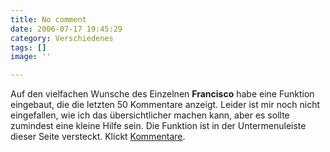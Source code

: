 ```yaml
---
title: No comment
date: 2006-07-17 19:45:29
category: Verschiedenes
tags: []
image: ''

---
```


Auf den vielfachen Wunsche des Einzelnen **Francisco** habe eine Funktion eingebaut, die die letzten 50 Kommentare anzeigt. Leider ist mir noch nicht eingefallen, wie ich das übersichtlicher machen kann, aber es sollte zumindest eine kleine Hilfe sein. Die Funktion ist in der Untermenuleiste dieser Seite versteckt. Klickt [Kommentare](http://www.misantropolis.de/?inc=home&latest_comments).
